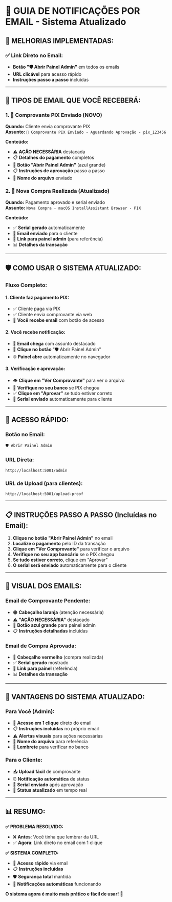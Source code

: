 # 📧 GUIA DE NOTIFICAÇÕES POR EMAIL - Sistema Atualizado

## 🎯 **MELHORIAS IMPLEMENTADAS:**

### ✅ **Link Direto no Email:**
- **Botão "🛡️ Abrir Painel Admin"** em todos os emails
- **URL clicável** para acesso rápido
- **Instruções passo a passo** incluídas

---

## 📧 **TIPOS DE EMAIL QUE VOCÊ RECEBERÁ:**

### **1. 🔔 Comprovante PIX Enviado (NOVO)**
**Quando:** Cliente envia comprovante PIX  
**Assunto:** `🔔 Comprovante PIX Enviado - Aguardando Aprovação - pix_123456`

**Conteúdo:**
- ⚠️ **AÇÃO NECESSÁRIA** destacada
- 📋 **Detalhes do pagamento** completos
- 🔗 **Botão "Abrir Painel Admin"** (azul grande)
- 📋 **Instruções de aprovação** passo a passo
- 📁 **Nome do arquivo** enviado

### **2. 🚨 Nova Compra Realizada (Atualizado)**
**Quando:** Pagamento aprovado e serial enviado  
**Assunto:** `Nova Compra - macOS InstallAssistant Browser - PIX`

**Conteúdo:**
- ✅ **Serial gerado** automaticamente
- 📧 **Email enviado** para o cliente
- 🔗 **Link para painel admin** (para referência)
- 📊 **Detalhes da transação**

---

## 🛡️ **COMO USAR O SISTEMA ATUALIZADO:**

### **Fluxo Completo:**

#### **1. Cliente faz pagamento PIX:**
- ✅ Cliente paga via PIX
- ✅ Cliente envia comprovante via web
- 📧 **Você recebe email** com botão de acesso

#### **2. Você recebe notificação:**
- 📧 **Email chega** com assunto destacado
- 🔗 **Clique no botão** "🛡️ Abrir Painel Admin"
- 🌐 **Painel abre** automaticamente no navegador

#### **3. Verificação e aprovação:**
- 👁️ **Clique em "Ver Comprovante"** para ver o arquivo
- 🏦 **Verifique no seu banco** se PIX chegou
- ✅ **Clique em "Aprovar"** se tudo estiver correto
- 📧 **Serial enviado** automaticamente para cliente

---

## 🔗 **ACESSO RÁPIDO:**

### **Botão no Email:**
```
🛡️ Abrir Painel Admin
```

### **URL Direta:**
```
http://localhost:5001/admin
```

### **URL de Upload (para clientes):**
```
http://localhost:5001/upload-proof
```

---

## 📋 **INSTRUÇÕES PASSO A PASSO (Incluídas no Email):**

1. **Clique no botão "Abrir Painel Admin"** no email
2. **Localize o pagamento** pelo ID da transação
3. **Clique em "Ver Comprovante"** para verificar o arquivo
4. **Verifique no seu app bancário** se o PIX chegou
5. **Se tudo estiver correto**, clique em "Aprovar"
6. **O serial será enviado** automaticamente para o cliente

---

## 🎨 **VISUAL DOS EMAILS:**

### **Email de Comprovante Pendente:**
- 🟠 **Cabeçalho laranja** (atenção necessária)
- ⚠️ **"AÇÃO NECESSÁRIA"** destacado
- 🔗 **Botão azul grande** para painel admin
- 📋 **Instruções detalhadas** incluídas

### **Email de Compra Aprovada:**
- 🔴 **Cabeçalho vermelho** (compra realizada)
- ✅ **Serial gerado** mostrado
- 🔗 **Link para painel** (referência)
- 📊 **Detalhes da transação**

---

## 🚀 **VANTAGENS DO SISTEMA ATUALIZADO:**

### **Para Você (Admin):**
- 🔗 **Acesso em 1 clique** direto do email
- 📋 **Instruções incluídas** no próprio email
- ⚠️ **Alertas visuais** para ações necessárias
- 📁 **Nome do arquivo** para referência
- 🏦 **Lembrete** para verificar no banco

### **Para o Cliente:**
- 📤 **Upload fácil** de comprovante
- ⏰ **Notificação automática** de status
- 📧 **Serial enviado** após aprovação
- 🔄 **Status atualizado** em tempo real

---

## 📊 **RESUMO:**

**✅ PROBLEMA RESOLVIDO:**
- ❌ **Antes**: Você tinha que lembrar da URL
- ✅ **Agora**: Link direto no email com 1 clique

**✅ SISTEMA COMPLETO:**
- 🔗 **Acesso rápido** via email
- 📋 **Instruções incluídas** 
- 🛡️ **Segurança total** mantida
- 📧 **Notificações automáticas** funcionando

**O sistema agora é muito mais prático e fácil de usar!** 🎉
